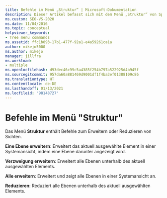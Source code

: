 ```yaml
---
title: Befehle im Menü „Struktur“ | Microsoft-Dokumentation
description: Dieser Artikel befasst sich mit dem Menü „Struktur“ von Spy++, das Befehle zum Erweitern oder Reduzieren von Ansichten enthält. Außerdem finden Sie hier eine Liste der Befehle des Menüs „Struktur“ sowie kurze Beschreibungen dieser.
ms.custom: SEO-VS-2020
ms.date: 11/04/2016
ms.topic: conceptual
helpviewer_keywords:
- Tree menu commands
ms.assetid: ffc1b893-17b1-477f-92a1-e4a59261ca1a
author: mikejo5000
ms.author: mikejo
manager: jillfra
ms.workload:
- multiple
ms.openlocfilehash: d93dec46c99c5a4385f254b797a522925d4b945f
ms.sourcegitcommit: 957da60a881469d9001df1f4ba3ef01388109c86
ms.translationtype: HT
ms.contentlocale: de-DE
ms.lasthandoff: 01/13/2021
ms.locfileid: "98148727"
---
```

# <a name="tree-menu-commands"></a>Befehle im Menü "Struktur"
Das Menü **Struktur** enthält Befehle zum Erweitern oder Reduzieren von Sichten.

 **Eine Ebene erweitern**: Erweitert das aktuell ausgewählte Element in einer Systemansicht, indem eine Ebene darunter angezeigt wird.

 **Verzweigung erweitern**: Erweitert alle Ebenen unterhalb des aktuell ausgewählten Elements.

 **Alle erweitern**: Erweitert und zeigt alle Ebenen in einer Systemansicht an.

 **Reduzieren**: Reduziert alle Ebenen unterhalb des aktuell ausgewählten Elements.
